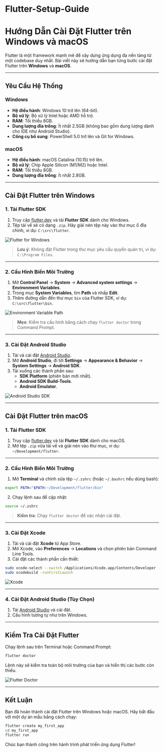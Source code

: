 # Flutter-Setup-Guide

# Hướng Dẫn Cài Đặt Flutter trên Windows và macOS

Flutter là một framework mạnh mẽ để xây dựng ứng dụng đa nền tảng từ một codebase duy nhất. Bài viết này sẽ hướng dẫn bạn từng bước cài đặt Flutter trên **Windows** và **macOS**.

---

## Yêu Cầu Hệ Thống

### Windows
- **Hệ điều hành**: Windows 10 trở lên (64-bit).
- **Bộ xử lý**: Bộ xử lý Intel hoặc AMD hỗ trợ.
- **RAM**: Tối thiểu 8GB.
- **Dung lượng đĩa trống**: Ít nhất 2.5GB (không bao gồm dung lượng dành cho IDE như Android Studio).
- **Công cụ bổ sung**: PowerShell 5.0 trở lên và Git for Windows.

### macOS
- **Hệ điều hành**: macOS Catalina (10.15) trở lên.
- **Bộ xử lý**: Chip Apple Silicon (M1/M2) hoặc Intel.
- **RAM**: Tối thiểu 8GB.
- **Dung lượng đĩa trống**: Ít nhất 2.8GB.

---

## Cài Đặt Flutter trên Windows

### 1. Tải Flutter SDK
1. Truy cập [flutter.dev](https://flutter.dev/docs/get-started/install) và tải **Flutter SDK** dành cho Windows.
2. Tệp tải về sẽ có dạng `.zip`. Hãy giải nén tệp này vào thư mục ổ đĩa chính, ví dụ: `C:\src\flutter`.

![Flutter for Windows](https://flutter.dev/assets/images/shared/brand/flutter/logo/flutter-lockup-bg.jpg)

> **Lưu ý**: Không đặt Flutter trong thư mục yêu cầu quyền quản trị, ví dụ: `C:\Program Files`.

---

### 2. Cấu Hình Biến Môi Trường
1. Mở **Control Panel** → **System** → **Advanced system settings** → **Environment Variables**.
2. Trong mục **System Variables**, tìm **Path** và nhấp **Edit**.
3. Thêm đường dẫn đến thư mục `bin` của Flutter SDK, ví dụ: `C:\src\flutter\bin`.

![Environment Variable Path](https://i.stack.imgur.com/E26eH.png)

> **Mẹo**: Kiểm tra cấu hình bằng cách chạy `flutter doctor` trong Command Prompt.

---

### 3. Cài Đặt Android Studio
1. Tải và cài đặt [Android Studio](https://developer.android.com/studio).
2. Mở **Android Studio**, đi tới **Settings** → **Appearance & Behavior** → **System Settings** → **Android SDK**.
3. Tải xuống các thành phần sau:
   - **SDK Platform** (phiên bản mới nhất).
   - **Android SDK Build-Tools**.
   - **Android Emulator**.

![Android Studio SDK](https://developer.android.com/studio/images/hero-image_2x.png)

---

## Cài Đặt Flutter trên macOS

### 1. Tải Flutter SDK
1. Truy cập [flutter.dev](https://flutter.dev/docs/get-started/install) và tải **Flutter SDK** dành cho macOS.
2. Mở tệp `.zip` vừa tải về và giải nén vào thư mục, ví dụ: `~/Development/flutter`.

---

### 2. Cấu Hình Biến Môi Trường
1. Mở **Terminal** và chỉnh sửa tệp `~/.zshrc` (hoặc `~/.bashrc` nếu dùng bash):

```bash
export PATH="$PATH:~/Development/flutter/bin"
```

2. Chạy lệnh sau để cập nhật:

```bash
source ~/.zshrc
```

> **Kiểm tra**: Chạy `flutter doctor` để xác nhận cài đặt.

---

### 3. Cài Đặt Xcode
1. Tải và cài đặt **Xcode** từ App Store.
2. Mở Xcode, vào **Preferences** → **Locations** và chọn phiên bản Command Line Tools.
3. Cài đặt các thành phần cần thiết:

```bash
sudo xcode-select --switch /Applications/Xcode.app/Contents/Developer
sudo xcodebuild -runFirstLaunch
```

![Xcode](https://developer.apple.com/assets/elements/icons/xcode/xcode-128x128_2x.png)

---

### 4. Cài Đặt Android Studio (Tùy Chọn)
1. Tải [Android Studio](https://developer.android.com/studio) và cài đặt.
2. Cấu hình tương tự như trên Windows.

---

## Kiểm Tra Cài Đặt Flutter
Chạy lệnh sau trên Terminal hoặc Command Prompt:

```bash
flutter doctor
```

Lệnh này sẽ kiểm tra toàn bộ môi trường của bạn và hiển thị các bước còn thiếu.

![Flutter Doctor](https://flutter.dev/assets/images/docs/tools/dash-diagnostics-57c63dd1cb1281b546c0550ec3262fb4dc72c7aab09c2a2c1996ecfb2c2f9409.png)

---

## Kết Luận
Bạn đã hoàn thành cài đặt Flutter trên Windows hoặc macOS. Hãy bắt đầu với một dự án mẫu bằng cách chạy:

```bash
flutter create my_first_app
cd my_first_app
flutter run
```

Chúc bạn thành công trên hành trình phát triển ứng dụng Flutter!
